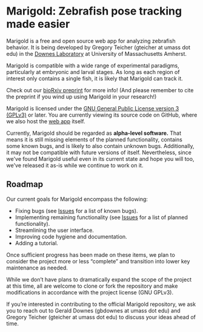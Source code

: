 # Marigold: Zebrafish pose tracking made easier

Marigold is a free and open source web app for analyzing zebrafish behavior. It is being developed by Gregory Teicher (gteicher at umass dot edu) in the [Downes Laboratory](https://www.downeslab.org/) at University of Massachusetts Amherst.

Marigold is compatible with a wide range of experimental paradigms, particularly at embryonic and larval stages. As long as each region of interest only contains a single fish, it is likely that Marigold can track it.

Check out our [bioRxiv preprint](https://www.biorxiv.org/content/10.1101/2024.05.31.596910v1) for more info! (And please remember to cite the preprint if you wind up using Marigold in your research!)

Marigold is licensed under the [GNU General Public License version 3 (GPLv3)](https://www.gnu.org/licenses/gpl-3.0.en.html) or later. You are currently viewing its source code on GitHub, where we also host the [web app](https://downeslab.github.io/marigold/) itself.

Currently, Marigold should be regarded as **alpha-level software.** That means it is still missing elements of the planned functionality, contains some known bugs, and is likely to also contain unknown bugs. Additionally, it may not be compatible with future versions of itself. Nevertheless, since we've found Marigold useful even in its current state and hope you will too, we've released it as-is while we continue to work on it.

## Roadmap

Our current goals for Marigold encompass the following:

- Fixing bugs (see [Issues](https://github.com/downeslab/marigold/issues) for a list of known bugs).
- Implementing remaining functionality (see [Issues](https://github.com/downeslab/marigold/issues) for a list of planned functionality).
- Streamlining the user interface.
- Improving code hygiene and documentation.
- Adding a tutorial.

Once sufficient progress has been made on these items, we plan to consider the project more or less “complete” and transition into lower key maintenance as needed.

While we don’t have plans to dramatically expand the scope of the project at this time, all are welcome to clone or fork the repository and make modifications in accordance with the project license (GNU GPLv3).

If you’re interested in contributing to the official Marigold repository, we ask you to reach out to Gerald Downes (gbdownes at umass dot edu) and Gregory Teicher (gteicher at umass dot edu) to discuss your ideas ahead of time.
